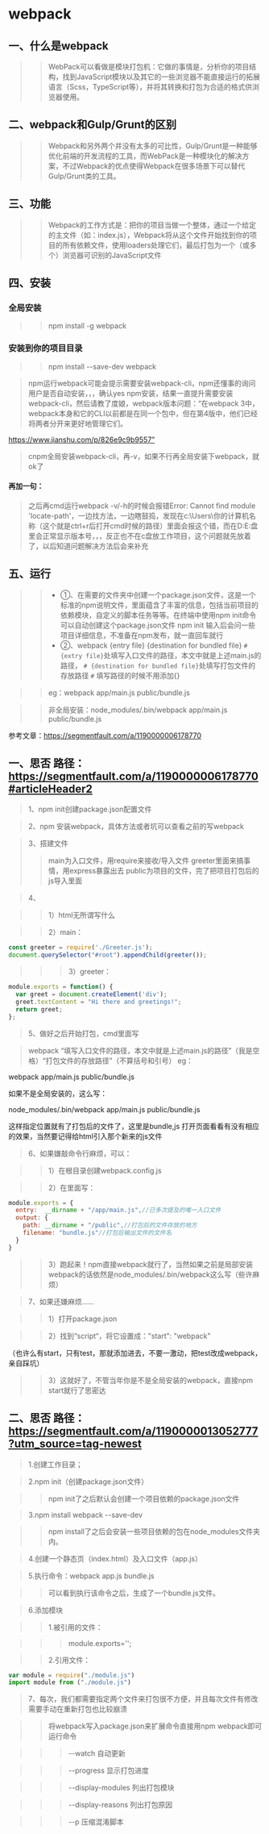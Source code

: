 webpack
=======
一、什么是webpack
------

>>WebPack可以看做是模块打包机：它做的事情是，分析你的项目结构，找到JavaScript模块以及其它的一些浏览器不能直接运行的拓展语言（Scss，TypeScript等），并将其转换和打包为合适的格式供浏览器使用。

二、webpack和Gulp/Grunt的区别
-----

>>Webpack和另外两个并没有太多的可比性，Gulp/Grunt是一种能够优化前端的开发流程的工具，而WebPack是一种模块化的解决方案，不过Webpack的优点使得Webpack在很多场景下可以替代Gulp/Grunt类的工具。

三、功能
-----
>>Webpack的工作方式是：把你的项目当做一个整体，通过一个给定的主文件（如：index.js），Webpack将从这个文件开始找到你的项目的所有依赖文件，使用loaders处理它们，最后打包为一个（或多个）浏览器可识别的JavaScript文件	

四、安装
--------

### 全局安装
>> npm install -g webpack

### 安装到你的项目目录
>>npm install --save-dev webpack

>npm运行webpack可能会提示需要安装webpack-cli，npm还懂事的询问用户是否自动安装，，，确认yes npm安装，结果一直提升需要安装webpack-cli，然后请教了度娘，webpack版本问题：“在webpack 3中，webpack本身和它的CLI以前都是在同一个包中，但在第4版中，他们已经将两者分开来更好地管理它们。

https://www.jianshu.com/p/826e9c9b9557”

>cnpm全局安装webpack-cli，再-v，如果不行再全局安装下webpack，就ok了

#### 再加一句：

>之后再cmd运行webpack -v/-h的时候会报错Error: Cannot find module 'locate-path'，一边找方法，一边瞎鼓捣，发现在c:\Users\你的计算机名称（这个就是ctrl+r后打开cmd时候的路径）里面会报这个错，而在D:E:盘里会正常显示版本号，，，反正也不在c盘放工作项目，这个问题就先放着了，以后知道问题解决方法后会来补充

五、运行
-----
 >>* ①、在需要的文件夹中创建一个package.json文件，这是一个标准的npm说明文件，里面蕴含了丰富的信息，包括当前项目的依赖模块，自定义的脚本任务等等。在终端中使用npm init命令可以自动创建这个package.json文件
npm init
输入后会问一些项目详细信息，不准备在npm发布，就一直回车就行
 >>* ②、webpack {entry file} {destination for bundled file}
`# {extry file}`处填写入口文件的路径，本文中就是上述main.js的路径，
`# {destination for bundled file}`处填写打包文件的存放路径
`#` 填写路径的时候不用添加{}

>>eg：webpack app/main.js public/bundle.js

>>非全局安装：node_modules/.bin/webpack app/main.js public/bundle.js

参考文章：https://segmentfault.com/a/1190000006178770

一、思否		路径：https://segmentfault.com/a/1190000006178770#articleHeader2
-----------

>1、npm init创建package.json配置文件

>2、npm 安装webpack，具体方法或者坑可以查看之前的写webpack

>3、搭建文件
>>main为入口文件，用require来接收/导入文件
>>greeter里面来搞事情，用express暴露出去
>>public为项目的文件，完了把项目打包后的js导入里面





>4、

>>1）html无所谓写什么

>>2）main：

```javascript
const greeter = require('./Greeter.js');
document.querySelector("#root").appendChild(greeter());
```

>>>3）greeter：
```javascript
module.exports = function() {
  var greet = document.createElement('div');
  greet.textContent = "Hi there and greetings!";
  return greet;
};
```

>5、做好之后开始打包，cmd里面写

>webpack “填写入口文件的路径，本文中就是上述main.js的路径”（我是空格）“打包文件的存放路径”（不算括号和引号）
eg：

webpack app/main.js public/bundle.js

如果不是全局安装的，这么写：

node_modules/.bin/webpack app/main.js public/bundle.js

这样指定位置就有了打包后的文件了，这里是bundle,js
打开页面看看有没有相应的效果，当然要记得给html引入那个新来的js文件
>6、如果嫌敲命令行麻烦，可以：

>>1）在根目录创建webpack.config.js

>>2）在里面写：

```javascript
module.exports = {
  entry:  __dirname + "/app/main.js",//已多次提及的唯一入口文件
  output: {
    path: __dirname + "/public",//打包后的文件存放的地方
    filename: "bundle.js"//打包后输出文件的文件名
  }
}
```

>>3）跑起来！npm直接webpack就行了，当然如果之前是局部安装webpack的话依然是node_modules/.bin/webpack这么写（些许麻烦）

>7、如果还嫌麻烦……

>>1）打开package.json

>>2）找到“script“，将它设置成："start": "webpack"

（也许么有start，只有test，那就添加进去，不要一激动，把test改成webpack，亲自踩坑）

>>3）这就好了，不管当年你是不是全局安装的webpack，直接npm start就行了思密达

二、思否		路径：https://segmentfault.com/a/1190000013052777?utm_source=tag-newest
-------------------------

>1.创建工作目录；

>2.npm init（创建package.json文件）

>>npm init了之后默认会创建一个项目依赖的package.json文件

>3.npm install webpack --save-dev

>>npm install了之后会安装一些项目依赖的包在node_modules文件夹内。

>4.创建一个静态页（index.html）及入口文件（app.js）

>5.执行命令：webpack app.js bundle.js

>>可以看到执行该命令之后，生成了一个bundle.js文件。

>6.添加模块

>>1.被引用的文件：

>>>module.exports='';

>>2.引用文件：

```javascript
var module = require("./module.js") 
import module from ("./module.js")
```

>7、每次，我们都需要指定两个文件来打包很不方便，并且每次文件有修改需要手动在重新打包也比较崩溃

>>将webpack写入package.json来扩展命令直接用npm webpack即可运行命令

  >>>--watch 自动更新
  
  >>>--progress 显示打包进度
  
  >>>--display-modules 列出打包模块
  
  >>>--display-reasons 列出打包原因
  
  >>>--p 压缩混淆脚本
  
